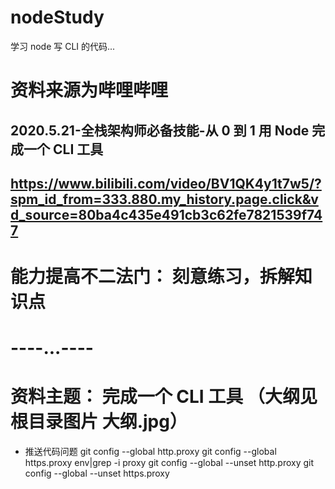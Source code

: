 # nodeStudy

学习 node 写 CLI 的代码...

# 资料来源为哔哩哔哩

## 2020.5.21-全栈架构师必备技能-从 0 到 1 用 Node 完成一个 CLI 工具

## https://www.bilibili.com/video/BV1QK4y1t7w5/?spm_id_from=333.880.my_history.page.click&vd_source=80ba4c435e491cb3c62fe7821539f747

# 能力提高不二法门： 刻意练习，拆解知识点

# ----...----

# 资料主题： 完成一个 CLI 工具 （大纲见根目录图片 大纲.jpg）

- 推送代码问题
  git config --global http.proxy
  git config --global https.proxy
  env|grep -i proxy
  git config --global --unset http.proxy
  git config --global --unset https.proxy
